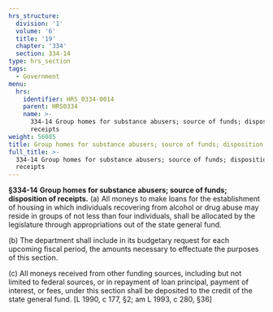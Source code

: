 ```yaml
---
hrs_structure:
  division: '1'
  volume: '6'
  title: '19'
  chapter: '334'
  section: 334-14
type: hrs_section
tags:
  - Government
menu:
  hrs:
    identifier: HRS_0334-0014
    parent: HRS0334
    name: >-
      334-14 Group homes for substance abusers; source of funds; disposition of
      receipts
weight: 56085
title: Group homes for substance abusers; source of funds; disposition of receipts
full_title: >-
  334-14 Group homes for substance abusers; source of funds; disposition of
  receipts
---
```

**§334-14** **Group homes for substance abusers; source of funds; disposition of receipts.** (a) All moneys to make loans for the establishment of housing in which individuals recovering from alcohol or drug abuse may reside in groups of not less than four individuals, shall be allocated by the legislature through appropriations out of the state general fund.

(b) The department shall include in its budgetary request for each upcoming fiscal period, the amounts necessary to effectuate the purposes of this section.

(c) All moneys received from other funding sources, including but not limited to federal sources, or in repayment of loan principal, payment of interest, or fees, under this section shall be deposited to the credit of the state general fund. [L 1990, c 177, §2; am L 1993, c 280, §36]